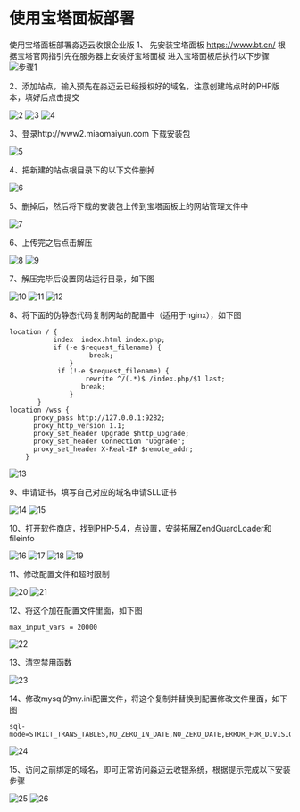 # 使用宝塔面板部署

使用宝塔面板部署淼迈云收银企业版
1、 先安装宝塔面板
https://www.bt.cn/ 根据宝塔官网指引先在服务器上安装好宝塔面板
进入宝塔面板后执行以下步骤
![步骤1](../images/1.png)

2、添加站点，输入预先在淼迈云已经授权好的域名，注意创建站点时的PHP版本，填好后点击提交

![2](../images/2.png)
![3](../images/3.png)
![4](../images/4.png)

3、登录http://www2.miaomaiyun.com 下载安装包

![5](../images/5.png)

4、把新建的站点根目录下的以下文件删掉

![6](../images/6.png)

5、删掉后，然后将下载的安装包上传到宝塔面板上的网站管理文件中

![7](../images/7.png)

6、上传完之后点击解压

![8](../images/8.png)
![9](../images/9.png)

7、解压完毕后设置网站运行目录，如下图

![10](../images/10.png)
![11](../images/11.png)
![12](../images/12.png)

8、将下面的伪静态代码复制网站的配置中（适用于nginx），如下图
```
location / {
           index  index.html index.php;
           if (-e $request_filename) {
                    break;
               }
            if (!-e $request_filename) {
                   rewrite ^/(.*)$ /index.php/$1 last;
                  break;
               }
       }
location /wss {
      proxy_pass http://127.0.0.1:9282;
      proxy_http_version 1.1;
      proxy_set_header Upgrade $http_upgrade;
      proxy_set_header Connection "Upgrade";
      proxy_set_header X-Real-IP $remote_addr;
    }
```

![13](../images/13.png)

9、申请证书，填写自己对应的域名申请SLL证书

![14](../images/14.png)
![15](../images/15.png)

10、打开软件商店，找到PHP-5.4，点设置，安装拓展ZendGuardLoader和fileinfo

![16](../images/16.png)
![17](../images/17.png)
![18](../images/18.png)
![19](../images/19.png)

11、修改配置文件和超时限制

![20](../images/20.png)
![21](../images/21.png)

12、将这个加在配置文件里面，如下图
```
max_input_vars = 20000
```
![22](../images/22.png)

13、清空禁用函数

![23](../images/23.png)

14、修改mysql的my.ini配置文件，将这个复制并替换到配置修改文件里面，如下图
```
sql-mode=STRICT_TRANS_TABLES,NO_ZERO_IN_DATE,NO_ZERO_DATE,ERROR_FOR_DIVISION_BY_ZERO,NO_AUTO_CREATE_USER,NO_ENGINE_SUBSTITUTION
```

![24](../images/24.png)

15、访问之前绑定的域名，即可正常访问淼迈云收银系统，根据提示完成以下安装步骤

![25](../images/25.png)
![26](../images/26.png)